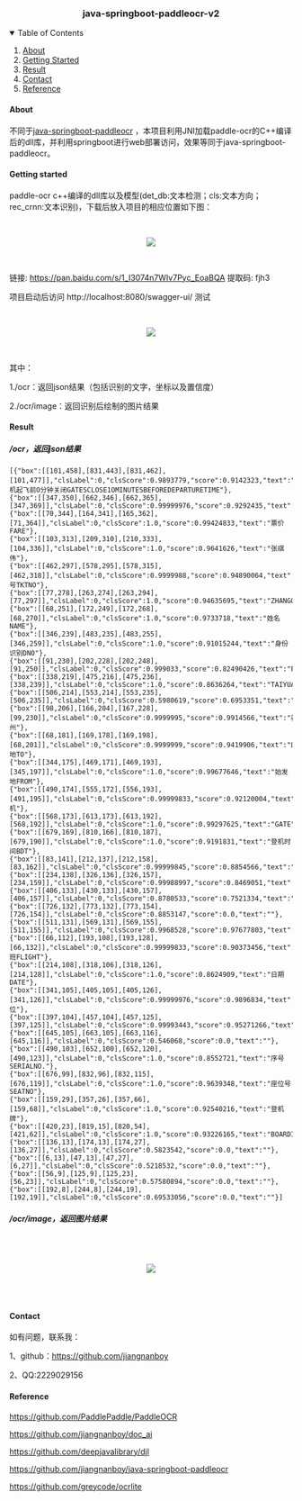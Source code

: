 <h3 align="center">java-springboot-paddleocr-v2</h3>

<!-- TABLE OF CONTENTS -->
<details open="open">
  <summary>Table of Contents</summary>
  <ol>
    <li>
      <a href="#about">About</a>
    </li>
    <li>
      <a href="#getting-started">Getting Started</a>
    </li>
    <li>
          <a href="#result">Result</a>
        </li>
    <li>
      <a href="#contact">Contact</a>
    </li>
    <li>
       <a href="#reference">Reference</a>
    </li>
    
  </ol>
</details>

#### About

不同于[java-springboot-paddleocr](https://github.com/jiangnanboy/java-springboot-paddleocr) ，本项目利用JNI加载paddle-ocr的C++编译后的dll库，并利用springboot进行web部署访问，效果等同于java-springboot-paddleocr。

#### Getting started
paddle-ocr c++编译的dll库以及模型(det_db:文本检测；cls:文本方向；rec_crnn:文本识别)，下载后放入项目的相应位置如下图：

<br/>
<p align="center">
  <a>
    <img src="img_result/project_layout.png">
  </a>
</p>
<br/>

链接: https://pan.baidu.com/s/1_I3074n7WIv7Pyc_EoaBQA 提取码: fjh3

项目启动后访问 http://localhost:8080/swagger-ui/ 测试

<br/>
<p align="center">
  <a>
    <img src="img_result/ocr-controller.png">
  </a>
</p>
<br/>

其中：

1./ocr：返回json结果（包括识别的文字，坐标以及置信度）

2./ocr/image：返回识别后绘制的图片结果
#### Result
##### /ocr，返回json结果
    
    [{"box":[[101,458],[831,443],[831,462],[101,477]],"clsLabel":0,"clsScore":0.9893779,"score":0.9142323,"text":"登机起飞前O分钟关闭GATESCLOSE1OMINUTESBEFOREDEPARTURETIME"},
    {"box":[[347,350],[662,346],[662,365],[347,369]],"clsLabel":0,"clsScore":0.99999976,"score":0.9292435,"text":"ETKT7813699238489/1"},
    {"box":[[70,344],[164,341],[165,362],[71,364]],"clsLabel":0,"clsScore":1.0,"score":0.99424833,"text":"票价FARE"},
    {"box":[[103,313],[209,310],[210,333],[104,336]],"clsLabel":0,"clsScore":1.0,"score":0.9641626,"text":"张祺伟"},
    {"box":[[462,297],[578,295],[578,315],[462,318]],"clsLabel":0,"clsScore":0.9999988,"score":0.94890064,"text":"票号TKTNO"},
    {"box":[[77,278],[263,274],[263,294],[77,297]],"clsLabel":0,"clsScore":1.0,"score":0.94635695,"text":"ZHANGQIWEI"},
    {"box":[[68,251],[172,249],[172,268],[68,270]],"clsLabel":0,"clsScore":1.0,"score":0.9733718,"text":"姓名NAME"},
    {"box":[[346,239],[483,235],[483,255],[346,259]],"clsLabel":0,"clsScore":1.0,"score":0.91015244,"text":"身份识别DNO"},
    {"box":[[91,230],[202,228],[202,248],[91,250]],"clsLabel":0,"clsScore":0.999033,"score":0.82490426,"text":"FUZHOU"},
    {"box":[[338,219],[475,216],[475,236],[338,239]],"clsLabel":0,"clsScore":1.0,"score":0.8636264,"text":"TAIYUAN"},
    {"box":[[506,214],[553,214],[553,235],[506,235]],"clsLabel":0,"clsScore":0.5980619,"score":0.6953351,"text":"G11"},
    {"box":[[98,206],[166,204],[167,228],[99,230]],"clsLabel":0,"clsScore":0.9999995,"score":0.9914566,"text":"福州"},
    {"box":[[68,181],[169,178],[169,198],[68,201]],"clsLabel":0,"clsScore":0.9999999,"score":0.9419906,"text":"的地TO"},
    {"box":[[344,175],[469,171],[469,193],[345,197]],"clsLabel":0,"clsScore":1.0,"score":0.99677646,"text":"始发地FROM"},
    {"box":[[490,174],[555,172],[556,193],[491,195]],"clsLabel":0,"clsScore":0.99999833,"score":0.92120004,"text":"登机"},
    {"box":[[568,173],[613,173],[613,192],[568,192]],"clsLabel":0,"clsScore":1.0,"score":0.99297625,"text":"GATE"},
    {"box":[[679,169],[810,166],[810,187],[679,190]],"clsLabel":0,"clsScore":1.0,"score":0.9191831,"text":"登机时间BDT"},
    {"box":[[83,141],[212,137],[212,158],[83,162]],"clsLabel":0,"clsScore":0.99999845,"score":0.8854566,"text":"MU2379"},
    {"box":[[234,138],[326,136],[326,157],[234,159]],"clsLabel":0,"clsScore":0.99988997,"score":0.8469051,"text":"O3DEC"},
    {"box":[[406,133],[430,133],[430,157],[406,157]],"clsLabel":0,"clsScore":0.8780533,"score":0.7521334,"text":"W"},
    {"box":[[726,132],[773,132],[773,154],[726,154]],"clsLabel":0,"clsScore":0.8853147,"score":0.0,"text":""},
    {"box":[[511,131],[569,131],[569,155],[511,155]],"clsLabel":0,"clsScore":0.9968528,"score":0.97677803,"text":"035"},
    {"box":[[66,112],[193,108],[193,128],[66,132]],"clsLabel":0,"clsScore":0.99999833,"score":0.90373456,"text":"航班FLIGHT"},
    {"box":[[214,108],[318,106],[318,126],[214,128]],"clsLabel":0,"clsScore":1.0,"score":0.8624909,"text":"日期DATE"},
    {"box":[[341,105],[405,105],[405,126],[341,126]],"clsLabel":0,"clsScore":0.99999976,"score":0.9896834,"text":"舱位"},
    {"box":[[397,104],[457,104],[457,125],[397,125]],"clsLabel":0,"clsScore":0.99993443,"score":0.95271266,"text":"CLASS"},
    {"box":[[645,105],[663,105],[663,116],[645,116]],"clsLabel":0,"clsScore":0.546068,"score":0.0,"text":""},
    {"box":[[490,103],[652,100],[652,120],[490,123]],"clsLabel":0,"clsScore":1.0,"score":0.8552721,"text":"序号SERIALNO."},
    {"box":[[676,99],[832,96],[832,115],[676,119]],"clsLabel":0,"clsScore":1.0,"score":0.9639348,"text":"座位号SEATNO"},
    {"box":[[159,29],[357,26],[357,66],[159,68]],"clsLabel":0,"clsScore":1.0,"score":0.92540216,"text":"登机牌"},
    {"box":[[420,23],[819,15],[820,54],[421,62]],"clsLabel":0,"clsScore":1.0,"score":0.93226165,"text":"BOARDINGPASS"},
    {"box":[[136,13],[174,13],[174,27],[136,27]],"clsLabel":0,"clsScore":0.5823542,"score":0.0,"text":""},
    {"box":[[6,13],[47,13],[47,27],[6,27]],"clsLabel":0,"clsScore":0.5218532,"score":0.0,"text":""},
    {"box":[[56,9],[125,9],[125,23],[56,23]],"clsLabel":0,"clsScore":0.57580894,"score":0.0,"text":""},
    {"box":[[192,8],[244,8],[244,19],[192,19]],"clsLabel":0,"clsScore":0.69533056,"score":0.0,"text":""}]
        
##### /ocr/image，返回图片结果

<br/><br/> 
<p align="center">
  <a>
    <img src="img_result/img_result.png">
  </a>
</p>
<br/><br/>

#### Contact
如有问题，联系我：

1、github：https://github.com/jiangnanboy

2、QQ:2229029156

#### Reference
https://github.com/PaddlePaddle/PaddleOCR

https://github.com/jiangnanboy/doc_ai

https://github.com/deepjavalibrary/djl

https://github.com/jiangnanboy/java-springboot-paddleocr

https://github.com/greycode/ocrlite

